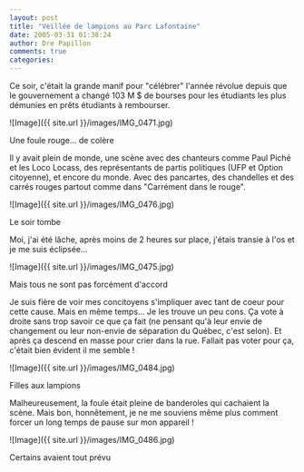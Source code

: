 ```yaml
---
layout: post
title: "Veillée de lampions au Parc Lafontaine"
date: 2005-03-31 01:38:24
author: Dre Papillon
comments: true
categories: 
---
```



Ce soir, c'était la grande manif pour "célébrer" l'année révolue depuis que le gouvernement a changé 103 M $ de bourses pour les étudiants les plus démunies en prêts étudiants à rembourser.

![Image]({{ site.url }}/images/IMG_0471.jpg)
<div class="photoattrib">Une foule rouge... de colère</div>



Il y avait plein de monde, une scène avec des chanteurs comme Paul Piché et les Loco Locass, des représentants de partis politiques (UFP et Option citoyenne), et encore du monde.  Avec des pancartes, des chandelles et des carrés rouges partout comme dans "Carrément dans le rouge".

![Image]({{ site.url }}/images/IMG_0476.jpg)
<div class="photoattrib">Le soir tombe</div>



Moi, j'ai été lâche, après moins de 2 heures sur place, j'étais transie à l'os et je me suis éclipsée...

![Image]({{ site.url }}/images/IMG_0475.jpg)
<div class="photoattrib">Mais tous ne sont pas forcément d'accord</div>



Je suis fière de voir mes concitoyens s'impliquer avec tant de coeur pour cette cause.  Mais en même temps...  Je les trouve un peu cons.  Ça vote à droite sans trop savoir ce que ça fait (ne pensant qu'à leur envie de changement ou leur non-envie de séparation du Québec, c'est selon).  Et après ça descend en masse pour crier dans la rue.  Fallait pas voter pour ça, c'était bien évident il me semble !

![Image]({{ site.url }}/images/IMG_0484.jpg)
<div class="photoattrib">Filles aux lampions</div>



Malheureusement, la foule était pleine de banderoles qui cachaient la scène.  Mais bon, honnêtement, je ne me souviens même plus comment forcer un long temps de pause sur mon appareil !

![Image]({{ site.url }}/images/IMG_0486.jpg)
<div class="photoattrib">Certains avaient tout prévu</div>

